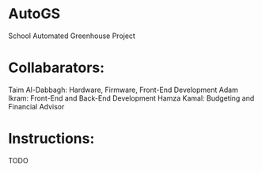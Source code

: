 # AutoGS
School Automated Greenhouse Project

# Collabarators:
Taim Al-Dabbagh: Hardware, Firmware, Front-End Development
Adam Ikram: Front-End and Back-End Development
Hamza Kamal: Budgeting and Financial Advisor

# Instructions:
TODO
